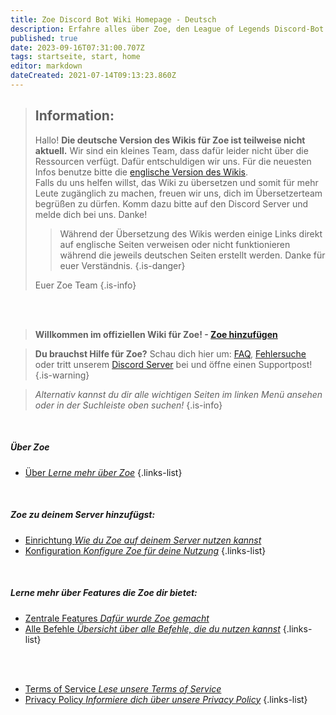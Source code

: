```yaml
---
title: Zoe Discord Bot Wiki Homepage - Deutsch
description: Erfahre alles über Zoe, den League of Legends Discord-Bot.
published: true
date: 2023-09-16T07:31:00.707Z
tags: startseite, start, home
editor: markdown
dateCreated: 2021-07-14T09:13:23.860Z
---
```


> ## Information:
>Hallo!
**Die deutsche Version des Wikis für Zoe ist teilweise nicht aktuell.** Wir sind ein kleines Team, dass dafür leider nicht über die Ressourcen verfügt. Dafür entschuldigen wir uns. Für die neuesten Infos benutze bitte die [englische Version des Wikis](https://wiki.zoe-discord-bot.ch/en/home). <br>
>Falls du uns helfen willst, das Wiki zu übersetzen und somit für mehr Leute zugänglich zu machen, freuen wir uns, dich im Übersetzerteam begrüßen zu dürfen. Komm dazu bitte auf den Discord Server und melde dich bei uns. Danke! <br>
> >Während der Übersetzung des Wikis werden einige Links direkt auf englische Seiten verweisen oder nicht funktionieren während die jeweils deutschen Seiten erstellt werden. Danke für euer Verständnis.
>>{.is-danger}
>
>Euer Zoe Team
>{.is-info}




<br><br>

> **Willkommen im offiziellen Wiki für Zoe!  - [**Zoe hinzufügen**](https://zoe-discord-bot.ch/invite.html)** 

> **Du brauchst Hilfe für Zoe?**  Schau dich hier um: [FAQ](/de/faq), [Fehlersuche](/de/troubleshooting) oder tritt unserem [Discord Server](https://discord.gg/4Rxrzsxb7d) bei und öffne einen Supportpost!
> {.is-warning}

>   *Alternativ kannst du dir alle wichtigen Seiten im linken Menü ansehen oder in der Suchleiste oben suchen!*
> {.is-info}

<br>


##### Über Zoe
- [<i class="mdi mdi-robot-excited-outline"></i> Über *Lerne mehr über Zoe*](/de/about)
{.links-list}

<br>

##### Zoe zu deinem Server hinzufügst:
- [<i class="mdi mdi-power"></i> Einrichtung *Wie du Zoe auf deinem Server nutzen kannst*](/de/setup)
- [<i class="mdi mdi-cog-outline"></i> Konfiguration *Konfigure Zoe für deine Nutzung*](/de/Zoe-Configuration)
{.links-list}

<br>

##### Lerne mehr über Features die Zoe dir bietet:
- [<i class="mdi mdi-diamond-stone"></i> Zentrale Features *Dafür wurde Zoe gemacht*](/de/features)
- [<i class="mdi mdi-message-outline"></i> Alle Befehle *Übersicht über alle Befehle, die du nutzen kannst*](/de/commands)
{.links-list}

<br><br>

- [<i class="mdi mdi-shield-check-outline"></i> Terms of Service *Lese unsere Terms of Service*](https://zoe-discord-bot.ch/terms-of-service.html)
- [<i class="mdi mdi-shield-lock-outline"></i> Privacy Policy *Informiere dich über unsere Privacy Policy*](https://zoe-discord-bot.ch/privacy-policy.html)
{.links-list}
